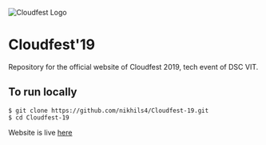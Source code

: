 ![Cloudfest Logo](https://cloudfest.netlify.com/assets/nav-logo.svg)

# Cloudfest'19 

Repository for the official website of Cloudfest 2019, tech event of DSC VIT.

## To run locally

    $ git clone https://github.com/nikhils4/Cloudfest-19.git
    $ cd Cloudfest-19

Website is live [here](https://cloudfest.netlify.com/ "Cloudfest Website")



